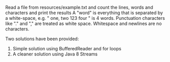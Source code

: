 Read a file from resources/example.txt and count the lines, words and
characters and print the results A "word" is everything that is separated by
a white-space, e.g. " one, two 123 four " is 4 words. Punctuation characters
like "." and "," are treated as white space. Whitespace and newlines are no
characters.

Two solutions have been provided:
1. Simple solution using BufferedReader and for loops
2. A cleaner solution using Java 8 Streams 
